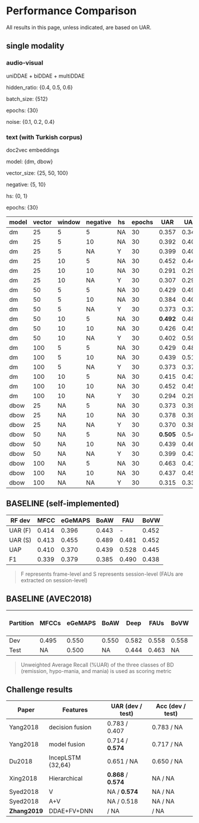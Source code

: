 # Performance Comparison

All results in this page, unless indicated, are based on UAR.

## single modality

### audio-visual

uniDDAE + biDDAE + multiDDAE

hidden_ratio: {0.4, 0.5, 0.6}

batch_size: {512}

epochs: {30}

noise: {0.1, 0.2, 0.4}


### text (with Turkish corpus)

doc2vec embeddings 

model: {dm, dbow}

vector_size: {25, 50, 100}

negative: {5, 10}

hs: {0, 1}

epochs: {30}

| model | vector | window | negative | hs | epochs | UAR | UAP | Fscore | 
| --    | --     | --     | --       | -  | --     | --  | --  | -- |
| dm    | 25   | 5  | 5  | NA | 30 | 0.357 | 0.348 | 0.346 |
| dm    | 25   | 5  | 10 | NA | 30 | 0.392 | 0.406 | 0.383 |
| dm    | 25   | 5  | NA | Y  | 30 | 0.399 | 0.402 | 0.400 |
| dm    | 25   | 10 | 5  | NA | 30 | 0.452 | 0.442 | 0.443 |
| dm    | 25   | 10 | 10 | NA | 30 | 0.291 | 0.290 | 0.279 |
| dm    | 25   | 10 | NA | Y  | 30 | 0.307 | 0.295 | 0.299 |
| dm    | 50   | 5  | 5  | NA | 30 | 0.429 | 0.496 | 0.419 |
| dm    | 50   | 5  | 10 | NA | 30 | 0.384 | 0.405 | 0.374 |
| dm    | 50   | 5  | NA | Y  | 30 | 0.373 | 0.376 | 0.361 |
| dm    | 50   | 10 | 5  | NA | 30 | **0.492** | 0.481 | 0.482 |
| dm    | 50   | 10 | 10 | NA | 30 | 0.426 | 0.455 | 0.401 |
| dm    | 50   | 10 | NA | Y  | 30 | 0.402 | 0.598 | 0.355 |
| dm    | 100  | 5  | 5  | NA | 30 | 0.429 | 0.480 | 0.421 |
| dm    | 100  | 5  | 10 | NA | 30 | 0.439 | 0.513 | 0.432 |
| dm    | 100  | 5  | NA | Y  | 30 | 0.373 | 0.379 | 0.359 |
| dm    | 100  | 10 | 5  | NA | 30 | 0.415 | 0.431 | 0.346 |
| dm    | 100  | 10 | 10 | NA | 30 | 0.452 | 0.453 | 0.396 | 
| dm    | 100  | 10 | NA | Y  | 30 | 0.294 | 0.292 | 0.287 |
| dbow  | 25   | NA | 5  | NA | 30 | 0.373 | 0.391 | 0.354 |
| dbow  | 25   | NA | 10 | NA | 30 | 0.378 | 0.397 | 0.379 |
| dbow  | 25   | NA | NA | Y  | 30 | 0.370 | 0.383 | 0.373 |
| dbow  | 50   | NA | 5  | NA | 30 | **0.505** | 0.544 | 0.498 |
| dbow  | 50   | NA | 10 | NA | 30 | 0.439 | 0.461 | 0.429 |
| dbow  | 50   | NA | NA | Y  | 30 | 0.399 | 0.435 | 0.397 |
| dbow  | 100  | NA | 5  | NA | 30 | 0.463 | 0.418 | 0.412 |
| dbow  | 100  | NA | 10 | NA | 30 | 0.437 | 0.454 | 0.388 |
| dbow  | 100  | NA | NA | Y  | 30 | 0.315 | 0.330 | 0.316 |




## BASELINE (self-implemented)

| RF dev | MFCC  | eGeMAPS | BoAW  | FAU   | BoVW  |
| --     | --    | --      | --    | --    | --    |
| UAR (F)| 0.414 | 0.396   | 0.443 | -     | 0.452 |
| UAR (S)| 0.413 | 0.455   | 0.489 | 0.481 | 0.452 |
| UAP    | 0.410 | 0.370   | 0.439 | 0.528 | 0.445 |
| F1     | 0.339 | 0.379   | 0.385 | 0.490 | 0.438 |

> F represents frame-level and S represents session-level (FAUs are extracted on session-level)


## BASELINE (AVEC2018)

| Partition | MFCCs | eGeMAPS | BoAW | Deep | FAUs | BoVW | eGeMAPS + FAUs | Deep + FAUs | 
| --        | --    | --      | --   | --   | --   | --   | --             | --          |
| Dev       | 0.495 | 0.550   | 0.550| 0.582| 0.558| 0.558| 0.603          | **0.635**   |
| Test      | NA    | 0.500   | NA   | 0.444| 0.463| NA   | **0.574**      | 0.444       |

> Unweighted Average Recall (%UAR) of the three classes of BD (remission, hypo-mania, and mania) is used as scoring metric

## Challenge results

| Paper         | Features          | UAR (dev / test)      | Acc (dev / test) | 
| --            | --                | --                    | --               |
| Yang2018      | decision fusion   | 0.783 / 0.407         | 0.783 / NA       |
| Yang2018      | model fusion      | 0.714 / **0.574**     | 0.717 / NA       |
| Du2018        | IncepLSTM {32,64} | 0.651 / NA            | 0.650 / NA       |
| Xing2018      | Hierarchical      | **0.868** / **0.574** | NA / NA          |
| Syed2018      | V                 | NA / **0.574**        | NA / NA          |
| Syed2018      | A+V               | NA / 0.518            | NA / NA          |
| **Zhang2019** | DDAE+FV+DNN       |  / NA             | / NA        |
